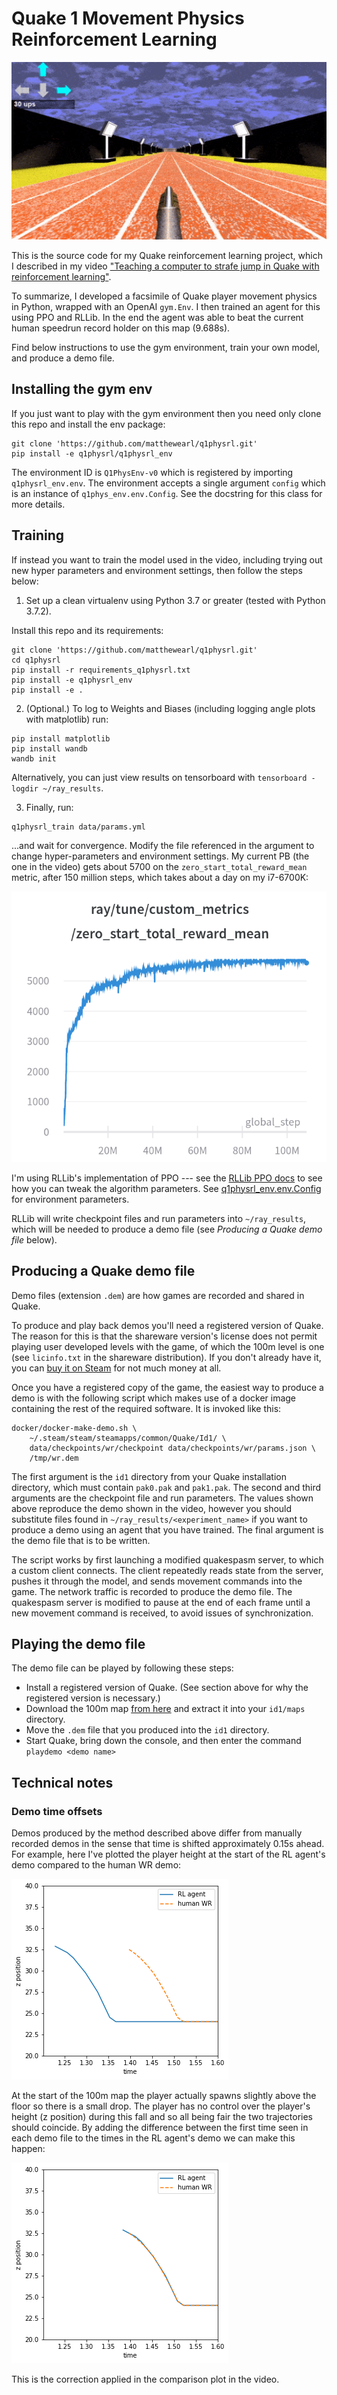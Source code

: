 # Quake 1 Movement Physics Reinforcement Learning

![Gif of RL agent running 100m](/data/images/wr.gif)

This is the source code for my Quake reinforcement learning project, which I described in my video
["Teaching a computer to strafe jump in Quake with reinforcement learning"](https://www.youtube.com/watch?v=hx7kvTZLHYI).

To summarize, I developed a facsimile of Quake player movement physics in Python, wrapped with an OpenAI `gym.Env`.  I
then trained an agent for this using PPO and RLLib.  In the end the agent was able to beat the current human speedrun
record holder on this map (9.688s).

Find below instructions to use the gym environment, train your own model, and produce a demo file.


## Installing the gym env

If you just want to play with the gym environment then you need only clone this repo and install the env package:

```
git clone 'https://github.com/matthewearl/q1physrl.git'
pip install -e q1physrl/q1physrl_env
```

The environment ID is `Q1PhysEnv-v0` which is registered by importing `q1physrl_env.env`.  The environment accepts a
single argument `config` which is an instance of `q1phys_env.env.Config`.  See the docstring for this class for more
details.


## Training

If instead you want to train the model used in the video, including trying out new hyper parameters and environment
settings, then follow the steps below:

1. Set up a clean virtualenv using Python 3.7 or greater (tested with Python 3.7.2).

Install this repo and its requirements:
```
git clone 'https://github.com/matthewearl/q1physrl.git'
cd q1physrl
pip install -r requirements_q1physrl.txt
pip install -e q1physrl_env
pip install -e .
```

2. (Optional.) To log to Weights and Biases (including logging angle plots with matplotlib) run:

```
pip install matplotlib
pip install wandb
wandb init
```
Alternatively, you can just view results on tensorboard with `tensorboard -logdir ~/ray_results`.


3. Finally, run:

```
q1physrl_train data/params.yml
```

...and wait for convergence.  Modify the file referenced in the argument to change hyper-parameters and environment
settings.  My current PB (the one in the video) gets about 5700 on the `zero_start_total_reward_mean` metric, after 150
million steps, which takes about a day on my i7-6700K:

![screenshot of training curve](/data/images/train.png)

I'm using RLLib's implementation of PPO --- see the [RLLib PPO
docs](https://docs.ray.io/en/latest/rllib-algorithms.html#proximal-policy-optimization-ppo) to see how you can tweak the
algorithm parameters.  See [q1physrl_env.env.Config](/q1physrl_env/q1physrl_env/env.py#L81) for environment parameters.

RLLib will write checkpoint files and run parameters into `~/ray_results`, which will be needed to produce a demo file
(see *Producing a Quake demo file* below).


## Producing a Quake demo file

Demo files (extension `.dem`) are how games are recorded and shared in Quake.

To produce and play back demos you'll need a registered version of Quake.  The reason for this is that the shareware
version's license does not permit playing user developed levels with the game, of which the 100m level is one (see
`licinfo.txt` in the shareware distribution).  If you don't already have it, you can [buy it on
Steam](https://store.steampowered.com/app/2310/QUAKE/) for not much money at all.

Once you have a registered copy of the game, the easiest way to produce a demo is with the following script which makes
use of a docker image containing the rest of the required software.  It is invoked like this:

```
docker/docker-make-demo.sh \
    ~/.steam/steam/steamapps/common/Quake/Id1/ \
    data/checkpoints/wr/checkpoint data/checkpoints/wr/params.json \
    /tmp/wr.dem
```

The first argument is the `id1` directory from your Quake installation directory, which must contain `pak0.pak` and
`pak1.pak`.  The second and third arguments are the checkpoint file and run parameters.  The values shown above
reproduce the demo shown in the video, however you should substitute files found in `~/ray_results/<experiment_name>` if
you want to produce a demo using an agent that you have trained.  The final argument is the demo file that is to be
written.

The script works by first launching a modified quakespasm server, to which a custom client connects. The client
repeatedly reads state from the server, pushes it through the model, and sends movement commands into the game.  The
network traffic is recorded to produce the demo file. The quakespasm server is modified to pause at the end of each
frame until a new movement command is received, to avoid issues of synchronization.

## Playing the demo file

The demo file can be played by following these steps:
- Install a registered version of Quake. (See section above for why the registered version is necessary.)
- Download the 100m map [from here](http://quake.speeddemosarchive.com/quake/maps/100m.zip) and extract it into your
  `id1/maps` directory.
- Move the `.dem` file that you produced into the `id1` directory.
- Start Quake, bring down the console, and then enter the command `playdemo <demo name>`


## Technical notes

### Demo time offsets

Demos produced by the method described above differ from manually recorded demos in the sense that time is shifted
approximately 0.15s ahead.  For example, here I've plotted the player height at the start of the RL agent's demo
compared to the human WR demo:

![Uncorrected initial drop plot](/data/images/initial_drop_uncorrected.png)

At the start of the 100m map the player actually spawns slightly above the floor so there is a small drop. The player
has no control over the player's height (z position) during this fall and so all being fair the two trajectories should
coincide.  By adding the difference between the first time seen in each demo file to the times in the RL agent's demo we
can make this happen:

![Corrected initial drop plot](/data/images/initial_drop_corrected.png)

This is the correction applied in the comparison plot in the video.

